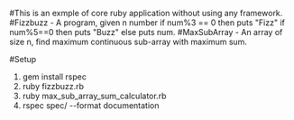 #This is an exmple of core ruby application without using any framework.
#Fizzbuzz -  A program, given n number if num%3 == 0  then puts "Fizz" if num%5==0 then puts "Buzz" else puts num.
#MaxSubArray - An array of size n, find maximum continuous sub-array with maximum sum.


#Setup

1. gem install rspec
2. ruby fizzbuzz.rb
3. ruby max_sub_array_sum_calculator.rb
4. rspec spec/ --format documentation
